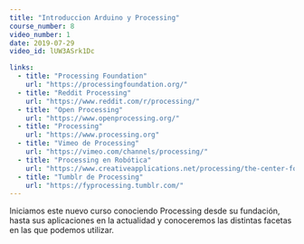 ```yaml
---
title: "Introduccion Arduino y Processing"
course_number: 8
video_number: 1
date: 2019-07-29
video_id: lUW3ASrk1Dc

links:
  - title: "Processing Foundation"
    url: "https://processingfoundation.org/"
  - title: "Reddit Processing"
    url: "https://www.reddit.com/r/processing/"
  - title: "Open Processing"
    url: "https://www.openprocessing.org/"
  - title: "Processing"
    url: "https://www.processing.org"
  - title: "Vimeo de Processing"
    url: "https://vimeo.com/channels/processing/"
  - title: "Processing en Robótica"
    url: "https://www.creativeapplications.net/processing/the-center-for-counter-productive-robotics-developing-a-human-centric-approach-to-robotics/"
  - title: "Tumblr de Processing"
    url: "https://fyprocessing.tumblr.com/"
---
```


Iniciamos este nuevo curso conociendo Processing desde su fundación, hasta sus aplicaciones en la actualidad y conoceremos las distintas facetas en las que podemos utilizar.
